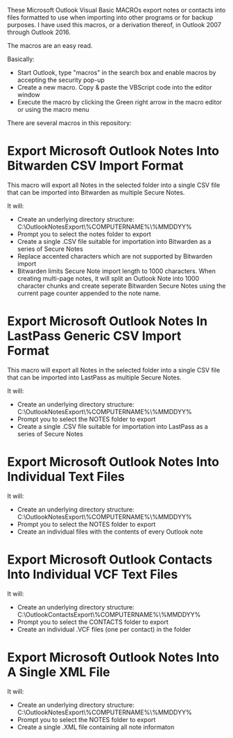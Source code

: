 These Microsoft Outlook Visual Basic MACROs export notes or contacts into files formatted to use when importing into other programs or for backup purposes.  I have used this macros, or a derivation thereof, in Outlook 2007 through Outlook 2016.

The macros are an easy read.

Basically:

- Start Outlook, type "macros" in the search box and enable macros by accepting the security pop-up
- Create a new macro.  Copy & paste the VBScript code into the editor window
- Execute the macro by clicking the Green right arrow in the macro editor or using the macro menu

There are several macros in this repository:

# Export Microsoft Outlook Notes Into Bitwarden CSV Import Format

This macro will export all Notes in the selected folder into a single CSV file that can be imported into Bitwarden as multiple Secure Notes.

It will:

-  Create an underlying directory structure:   C:\\OutlookNotesExport\\%COMPUTERNAME%\\%MMDDYY%
-  Prompt you to select the notes folder to export
-  Create a single .CSV file suitable for importation into Bitwarden as a series of Secure Notes
-  Replace accented characters which are not supported by Bitwarden import
-  Bitwarden limits Secure Note import length to 1000 characters.  When creating multi-page notes, it will split an Outlook Note into 1000 character chunks and create seperate Bitwarden Secure Notes using the current page counter appended to the note name.

# Export Microsoft Outlook Notes In LastPass Generic CSV Import Format

This macro will export all Notes in the selected folder into a single CSV file that can be imported into LastPass as multiple Secure Notes.

It will:

-  Create an underlying directory structure:   C:\\OutlookNotesExport\\%COMPUTERNAME%\\%MMDDYY%
-  Prompt you to select the NOTES folder to export
-  Create a single .CSV file suitable for importation into LastPass as a series of Secure Notes

# Export Microsoft Outlook Notes Into Individual Text Files

It will:

-  Create an underlying directory structure:   C:\\OutlookNotesExport\\%COMPUTERNAME%\\%MMDDYY%
-  Prompt you to select the NOTES folder to export
-  Create an individual files with the contents of every Outlook note

# Export Microsoft Outlook Contacts Into Individual VCF Text Files

It will:

-  Create an underlying directory structure:   C:\\OutlookContactsExport\\%COMPUTERNAME%\\%MMDDYY%
-  Prompt you to select the CONTACTS folder to export
-  Create an individual .VCF files (one per contact) in the folder

# Export Microsoft Outlook Notes Into A Single XML File

It will:

-  Create an underlying directory structure:   C:\\OutlookNotesExport\\%COMPUTERNAME%\\%MMDDYY%
-  Prompt you to select the NOTES folder to export
-  Create a single .XML file containing all note informaton
